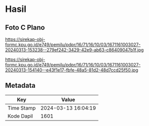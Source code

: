# Hasil

## Foto C Plano

https://sirekap-obj-formc.kpu.go.id/e749/pemilu/pdpr/16/71/16/10/03/1671161003027-20240313-153238--279ef242-3429-42e9-ab63-c86409047b1f.jpg

https://sirekap-obj-formc.kpu.go.id/e749/pemilu/pdpr/16/71/16/10/03/1671161003027-20240313-154140--e43f1e17-fbfe-48a5-81d2-48d7ccd25f50.jpg


## Metadata

| Key        | Value               |
| ---------- | ------------------- |
| Time Stamp | 2024-03-13 16:04:19 |
| Kode Dapil | 1601                |



